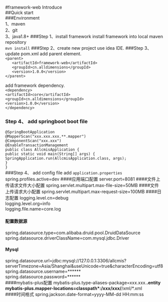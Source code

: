 #framework-web Introduce  
##Quick start  
###Environment  
1、maven  
2、git  
3、java1.8+
###Step 1、install framework 
install framework into local maven repository  
`mvn install`
###Step 2、create new project use idea IDE.
###Step 3、 update pom.xml
add parent element.  
`<parent>`   
`   <artifactId>framework-web</artifactId>`   
`   <groupId>cn.alldimensions</groupId>`  
`   <version>1.0.0</version>`  
`</parent>`  
  
add framework dependency.  
`<dependency>`  
`<artifactId>core</artifactId>`  
`<groupId>cn.alldimensions</groupId>`  
`<version>1.0.0</version>`  
`</dependency>`  
### Step 4、 add springboot boot file 

`@SpringBootApplication`  
`@MapperScan("xxx.xxx.xxx.**.mapper")`  
`@ComponentScan("xxx.xxx")`  
`@EnableTransactionManagement`  
`public class AllcmisApplication {`  
`public static void main(String[] args) {`  
`SpringApplication.run(AllcmisApplication.class, args);`  
`}`  
`}`    
###Step 4、 add config file
add `application.properties`  
spring.profiles.active=dev
####应用端口配置
server.port=8081
####文件上传请求文件大小配置
spring.servlet.multipart.max-file-size=50MB
####文件上传请求大小配置
spring.servlet.multipart.max-request-size=100MB
####日志配置
logging.level.cn=debug  
logging.level.org=info  
logging.file.name=core.log  
#### 配置数据源
spring.datasource.type=com.alibaba.druid.pool.DruidDataSource  
spring.datasource.driverClassName=com.mysql.jdbc.Driver  
#### Mysql
spring.datasource.url=jdbc:mysql://127.0.0.1:3306/allcmis?serverTimezone=Asia/Shanghai&useUnicode=true&characterEncoding=utf8  
spring.datasource.username=******  
spring.datasource.password=******  
####mybatis-plus配置
mybatis-plus.type-aliases-package=xxx.xxx.**.entity  
mybatis-plus.mapper-locations=classpath*:/xxx/xxx/**/xml/*.xml  
####时间格式
spring.jackson.date-format=yyyy-MM-dd HH:mm:ss  


